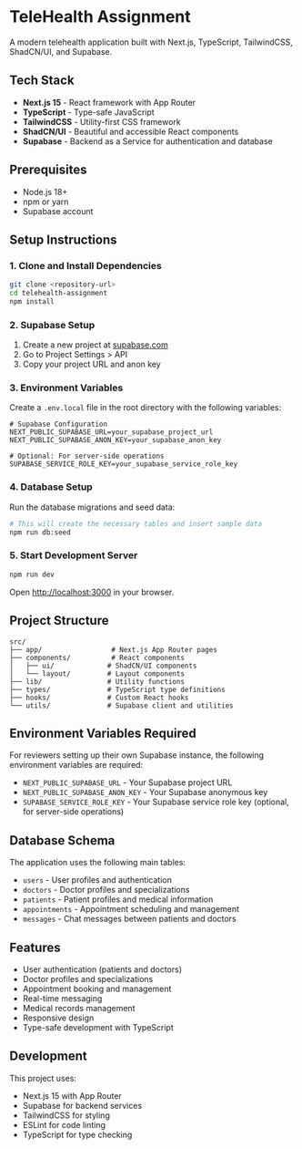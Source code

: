 # TeleHealth Assignment

A modern telehealth application built with Next.js, TypeScript, TailwindCSS, ShadCN/UI, and Supabase.

## Tech Stack

- **Next.js 15** - React framework with App Router
- **TypeScript** - Type-safe JavaScript
- **TailwindCSS** - Utility-first CSS framework
- **ShadCN/UI** - Beautiful and accessible React components
- **Supabase** - Backend as a Service for authentication and database

## Prerequisites

- Node.js 18+ 
- npm or yarn
- Supabase account

## Setup Instructions

### 1. Clone and Install Dependencies

```bash
git clone <repository-url>
cd telehealth-assignment
npm install
```

### 2. Supabase Setup

1. Create a new project at [supabase.com](https://supabase.com)
2. Go to Project Settings > API
3. Copy your project URL and anon key

### 3. Environment Variables

Create a `.env.local` file in the root directory with the following variables:

```env
# Supabase Configuration
NEXT_PUBLIC_SUPABASE_URL=your_supabase_project_url
NEXT_PUBLIC_SUPABASE_ANON_KEY=your_supabase_anon_key

# Optional: For server-side operations
SUPABASE_SERVICE_ROLE_KEY=your_supabase_service_role_key
```

### 4. Database Setup

Run the database migrations and seed data:

```bash
# This will create the necessary tables and insert sample data
npm run db:seed
```

### 5. Start Development Server

```bash
npm run dev
```

Open [http://localhost:3000](http://localhost:3000) in your browser.

## Project Structure

```
src/
├── app/                 # Next.js App Router pages
├── components/          # React components
│   ├── ui/             # ShadCN/UI components
│   └── layout/         # Layout components
├── lib/                # Utility functions
├── types/              # TypeScript type definitions
├── hooks/              # Custom React hooks
└── utils/              # Supabase client and utilities
```

## Environment Variables Required

For reviewers setting up their own Supabase instance, the following environment variables are required:

- `NEXT_PUBLIC_SUPABASE_URL` - Your Supabase project URL
- `NEXT_PUBLIC_SUPABASE_ANON_KEY` - Your Supabase anonymous key
- `SUPABASE_SERVICE_ROLE_KEY` - Your Supabase service role key (optional, for server-side operations)

## Database Schema

The application uses the following main tables:
- `users` - User profiles and authentication
- `doctors` - Doctor profiles and specializations
- `patients` - Patient profiles and medical information
- `appointments` - Appointment scheduling and management
- `messages` - Chat messages between patients and doctors

## Features

- User authentication (patients and doctors)
- Doctor profiles and specializations
- Appointment booking and management
- Real-time messaging
- Medical records management
- Responsive design
- Type-safe development with TypeScript

## Development

This project uses:
- Next.js 15 with App Router
- Supabase for backend services
- TailwindCSS for styling
- ESLint for code linting
- TypeScript for type checking
